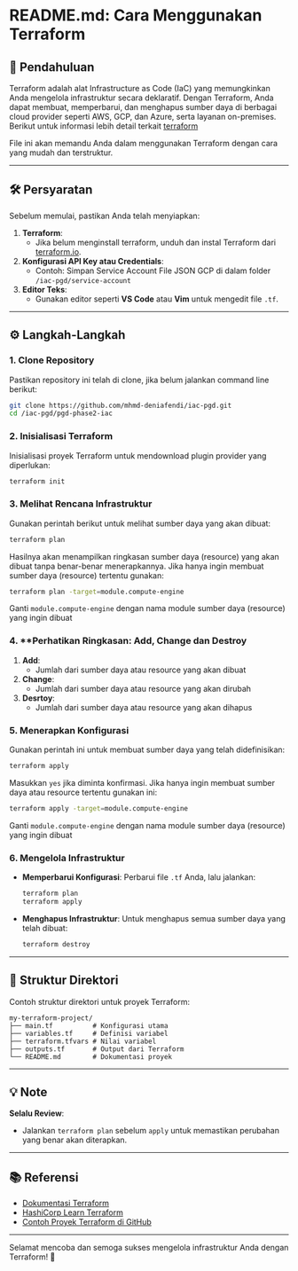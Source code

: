 
# README.md: Cara Menggunakan Terraform

## 📘 **Pendahuluan**
Terraform adalah alat Infrastructure as Code (IaC) yang memungkinkan Anda mengelola infrastruktur secara deklaratif. Dengan Terraform, Anda dapat membuat, memperbarui, dan menghapus sumber daya di berbagai cloud provider seperti AWS, GCP, dan Azure, serta layanan on-premises. Berikut untuk informasi lebih detail terkait [terraform](https://www.terraform.io/)

File ini akan memandu Anda dalam menggunakan Terraform dengan cara yang mudah dan terstruktur.

---

## 🛠 **Persyaratan**
Sebelum memulai, pastikan Anda telah menyiapkan:
1. **Terraform**:
   - Jika belum menginstall terraform, unduh dan instal Terraform dari [terraform.io](https://www.terraform.io/downloads).
2. **Konfigurasi API Key atau Credentials**:
   - Contoh: Simpan Service Account File JSON GCP di dalam folder `/iac-pgd/service-account`
3. **Editor Teks**:
   - Gunakan editor seperti **VS Code** atau **Vim** untuk mengedit file `.tf`.

---

## ⚙️ **Langkah-Langkah**

### 1. **Clone Repository**
Pastikan repository ini telah di clone, jika belum jalankan command line berikut:
```bash
git clone https://github.com/mhmd-deniafendi/iac-pgd.git
cd /iac-pgd/pgd-phase2-iac
```

### 2. **Inisialisasi Terraform**
Inisialisasi proyek Terraform untuk mendownload plugin provider yang diperlukan:
```bash
terraform init
```

### 3. **Melihat Rencana Infrastruktur**
Gunakan perintah berikut untuk melihat sumber daya yang akan dibuat:
```bash
terraform plan
```

Hasilnya akan menampilkan ringkasan sumber daya (resource) yang akan dibuat tanpa benar-benar menerapkannya. Jika hanya ingin membuat sumber daya (resource) tertentu gunakan:
```bash
terraform plan -target=module.compute-engine
```
Ganti `module.compute-engine` dengan nama module sumber daya (resource) yang ingin dibuat

### 4. **Perhatikan Ringkasan: Add, Change dan Destroy
1. **Add**:
   - Jumlah dari sumber daya atau resource yang akan dibuat
2. **Change**:
   - Jumlah dari sumber daya atau resource yang akan dirubah
3. **Desrtoy**:
   - Jumlah dari sumber daya atau resource yang akan dihapus

### 5. **Menerapkan Konfigurasi**
Gunakan perintah ini untuk membuat sumber daya yang telah didefinisikan:
```bash
terraform apply
```
Masukkan `yes` jika diminta konfirmasi. Jika hanya ingin membuat sumber daya atau resource tertentu gunakan ini:
```bash
terraform apply -target=module.compute-engine
```
Ganti `module.compute-engine` dengan nama module sumber daya (resource) yang ingin dibuat

### 6. **Mengelola Infrastruktur**
- **Memperbarui Konfigurasi**: Perbarui file `.tf` Anda, lalu jalankan:
  ```bash
  terraform plan
  terraform apply
  ```

- **Menghapus Infrastruktur**: Untuk menghapus semua sumber daya yang telah dibuat:
  ```bash
  terraform destroy
  ```

---

## 📝 **Struktur Direktori**
Contoh struktur direktori untuk proyek Terraform:
```
my-terraform-project/
├── main.tf          # Konfigurasi utama
├── variables.tf     # Definisi variabel
├── terraform.tfvars # Nilai variabel
├── outputs.tf       # Output dari Terraform
└── README.md        # Dokumentasi proyek
```

---

## 💡 **Note**
**Selalu Review**:
   - Jalankan `terraform plan` sebelum `apply` untuk memastikan perubahan yang benar akan diterapkan.

---

## 📚 **Referensi**
- [Dokumentasi Terraform](https://www.terraform.io/docs)
- [HashiCorp Learn Terraform](https://learn.hashicorp.com/terraform)
- [Contoh Proyek Terraform di GitHub](https://github.com/topics/terraform)

---

Selamat mencoba dan semoga sukses mengelola infrastruktur Anda dengan Terraform! 🚀
